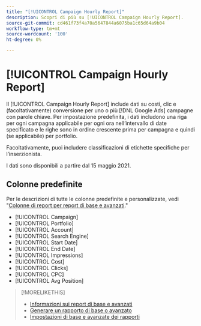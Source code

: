 ```yaml
---
title: "[!UICONTROL Campaign Hourly Report]"
description: Scopri di più su [!UICONTROL Campaign Hourly Report].
source-git-commit: cd461f73f4a70a5647844a6075ba1c65d64a9b04
workflow-type: tm+mt
source-wordcount: '100'
ht-degree: 0%

---
```


# [!UICONTROL Campaign Hourly Report]

Il [!UICONTROL Campaign Hourly Report] include dati su costi, clic e (facoltativamente) conversione per uno o più [!DNL Google Ads] campagne con parole chiave. Per impostazione predefinita, i dati includono una riga per ogni campagna applicabile per ogni ora nell’intervallo di date specificato e le righe sono in ordine crescente prima per campagna e quindi (se applicabile) per portfolio.

Facoltativamente, puoi includere classificazioni di etichette specifiche per l’inserzionista.

I dati sono disponibili a partire dal 15 maggio 2021. <!-- [Later: You can view data for the previous NN days.] -->

## Colonne predefinite

Per le descrizioni di tutte le colonne predefinite e personalizzate, vedi &quot;[Colonne di report per report di base e avanzati](basic-advanced-report-columns.md).&quot;

* [!UICONTROL Campaign]
* [!UICONTROL Portfolio]
* [!UICONTROL Account]
* [!UICONTROL Search Engine]
* [!UICONTROL Start Date]
* [!UICONTROL End Date]
* [!UICONTROL Impressions]
* [!UICONTROL Cost]
* [!UICONTROL Clicks]
* [!UICONTROL CPC]
* [!UICONTROL Avg Position]

>[!MORELIKETHIS]
>
>* [Informazioni sui report di base e avanzati](basic-advanced-report-about.md)
>* [Generare un rapporto di base o avanzato](basic-advanced-report-generate.md)
>* [Impostazioni di base e avanzate dei rapporti](basic-advanced-report-settings.md)

